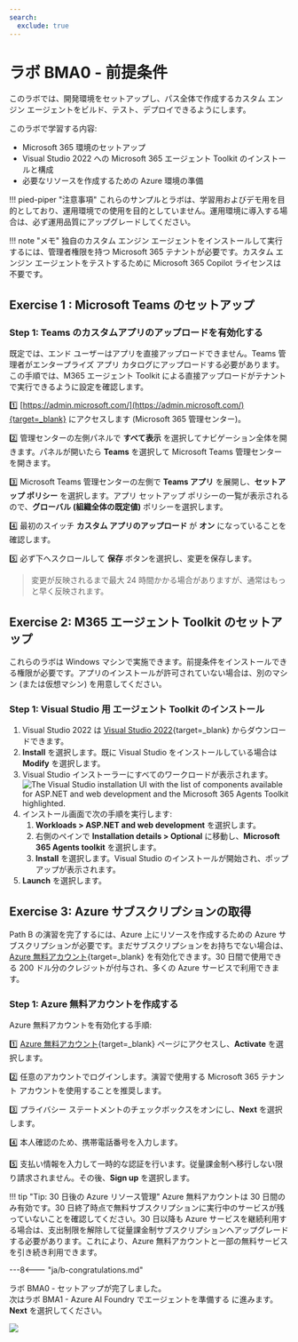 ```yaml
---
search:
  exclude: true
---
```

# ラボ BMA0 - 前提条件

このラボでは、開発環境をセットアップし、パス全体で作成するカスタム エンジン エージェントをビルド、テスト、デプロイできるようにします。

このラボで学習する内容:

- Microsoft 365 環境のセットアップ
- Visual Studio 2022 への Microsoft 365 エージェント Toolkit のインストールと構成
- 必要なリソースを作成するための Azure 環境の準備

!!! pied-piper "注意事項"
    これらのサンプルとラボは、学習用およびデモ用を目的としており、運用環境での使用を目的としていません。運用環境に導入する場合は、必ず運用品質にアップグレードしてください。

!!! note "メモ"
    独自のカスタム エンジン エージェントをインストールして実行するには、管理者権限を持つ Microsoft 365 テナントが必要です。カスタム エンジン エージェントをテストするために Microsoft 365 Copilot ライセンスは不要です。

## Exercise 1 : Microsoft Teams のセットアップ

### Step 1: Teams のカスタムアプリのアップロードを有効化する

既定では、エンド ユーザーはアプリを直接アップロードできません。Teams 管理者がエンタープライズ アプリ カタログにアップロードする必要があります。この手順では、M365 エージェント Toolkit による直接アップロードがテナントで実行できるように設定を確認します。

1️⃣ [https://admin.microsoft.com/](https://admin.microsoft.com/){target=_blank} にアクセスします (Microsoft 365 管理センター)。

2️⃣ 管理センターの左側パネルで **すべて表示** を選択してナビゲーション全体を開きます。パネルが開いたら **Teams** を選択して Microsoft Teams 管理センターを開きます。

3️⃣ Microsoft Teams 管理センターの左側で **Teams アプリ** を展開し、**セットアップ ポリシー** を選択します。アプリ セットアップ ポリシーの一覧が表示されるので、**グローバル (組織全体の既定値)** ポリシーを選択します。

4️⃣ 最初のスイッチ **カスタム アプリのアップロード** が **オン** になっていることを確認します。

5️⃣ 必ず下へスクロールして **保存** ボタンを選択し、変更を保存します。

> 変更が反映されるまで最大 24 時間かかる場合がありますが、通常はもっと早く反映されます。

<cc-end-step lab="bma0" exercise="1" step="1" />

## Exercise 2: M365 エージェント Toolkit のセットアップ

これらのラボは Windows マシンで実施できます。前提条件をインストールできる権限が必要です。アプリのインストールが許可されていない場合は、別のマシン (または仮想マシン) を用意してください。

### Step 1: Visual Studio 用 エージェント Toolkit のインストール

1. Visual Studio 2022 は [Visual Studio 2022](https://code.visualstudio.com/download){target=_blank} からダウンロードできます。  
1. **Install** を選択します。既に Visual Studio をインストールしている場合は **Modify** を選択します。  
1. Visual Studio インストーラーにすべてのワークロードが表示されます。  
    ![The Visual Studio installation UI with the list of components available for ASP.NET and web development and the Microsoft 365 Agents Toolkit highlighted.](../../../assets/images/agents-sdk/visual-studio-install.png)  
1. インストール画面で次の手順を実行します:  
    1. **Workloads > ASP.NET and web development** を選択します。  
    1. 右側のペインで **Installation details > Optional** に移動し、**Microsoft 365 Agents toolkit** を選択します。  
    1. **Install** を選択します。Visual Studio のインストールが開始され、ポップアップが表示されます。  
1. **Launch** を選択します。

<cc-end-step lab="bma0" exercise="2" step="1" />

## Exercise 3: Azure サブスクリプションの取得

Path B の演習を完了するには、Azure 上にリソースを作成するための Azure サブスクリプションが必要です。まだサブスクリプションをお持ちでない場合は、[Azure 無料アカウント](https://azure.microsoft.com/en-us/pricing/offers/ms-azr-0044p){target=_blank} を有効化できます。30 日間で使用できる 200 ドル分のクレジットが付与され、多くの Azure サービスで利用できます。

### Step 1: Azure 無料アカウントを作成する

Azure 無料アカウントを有効化する手順:

1️⃣ [Azure 無料アカウント](https://azure.microsoft.com/en-us/pricing/offers/ms-azr-0044p){target=_blank} ページにアクセスし、**Activate** を選択します。

2️⃣ 任意のアカウントでログインします。演習で使用する Microsoft 365 テナント アカウントを使用することを推奨します。

3️⃣ プライバシー ステートメントのチェックボックスをオンにし、**Next** を選択します。

4️⃣ 本人確認のため、携帯電話番号を入力します。

5️⃣ 支払い情報を入力して一時的な認証を行います。従量課金制へ移行しない限り請求されません。その後、**Sign up** を選択します。

!!! tip "Tip: 30 日後の Azure リソース管理"
    Azure 無料アカウントは 30 日間のみ有効です。30 日終了時点で無料サブスクリプションに実行中のサービスが残っていないことを確認してください。30 日以降も Azure サービスを継続利用する場合は、支出制限を解除して従量課金制サブスクリプションへアップグレードする必要があります。これにより、Azure 無料アカウントと一部の無料サービスを引き続き利用できます。

<cc-end-step lab="bma0" exercise="3" step="1" />

---8<--- "ja/b-congratulations.md"

ラボ BMA0 - セットアップが完了しました。  
次はラボ BMA1 - Azure AI Foundry でエージェントを準備する に進みます。**Next** を選択してください。

<cc-next url="../01-agent-in-foundry" />

<img src="https://m365-visitor-stats.azurewebsites.net/copilot-camp/custom-engine/agents-sdk/00-prerequisites--ja" />